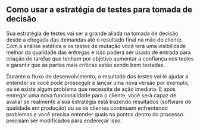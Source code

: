 ## Como usar a estratégia de testes para tomada de decisão

Sua estratégia de testes vai ser a grande aliada na tomada de decisão desde a chegada das demandas até o resultado final na mão do cliente. Com a análise estática e os testes de mutação você terá uma visibilidade melhor da qualidade das entregas e isso poderá ser usado de entrada para criação de tarefas que tenham por objetivo aumentar a confiança nos testes e garantir que as partes mais críticas estão sendo bem testadas.

Durante o fluxo de desenvolvimento, o resultado dos testes vai te ajudar a entender se você pode prosseguir e lançar uma nova versão por exemplo, ou se existe algum problema que necessita de ação imediata. E após entregar uma nova funcionalidade para o cliente, você será capaz de avaliar se realmente a sua estratégia está trazendo resultados (software de qualidade em produção) ou se os clientes continuam enfrentando problemas e você precisa entender quais os pontos dentro do processo precisam ser modificados para endereçar isso.
